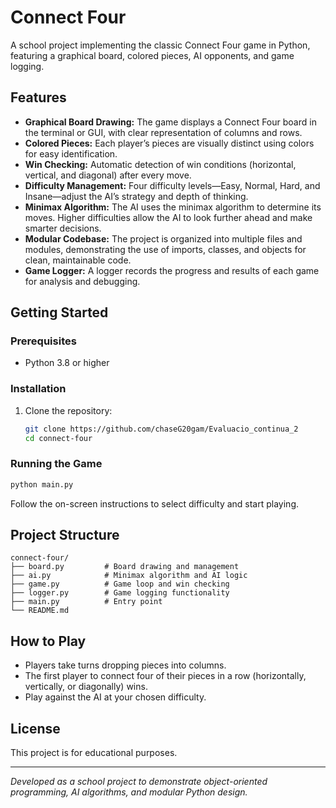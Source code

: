 # Connect Four

A school project implementing the classic Connect Four game in Python, featuring a graphical board, colored pieces, AI opponents, and game logging.

## Features

- **Graphical Board Drawing:** The game displays a Connect Four board in the terminal or GUI, with clear representation of columns and rows.
- **Colored Pieces:** Each player’s pieces are visually distinct using colors for easy identification.
- **Win Checking:** Automatic detection of win conditions (horizontal, vertical, and diagonal) after every move.
- **Difficulty Management:** Four difficulty levels—Easy, Normal, Hard, and Insane—adjust the AI’s strategy and depth of thinking.
- **Minimax Algorithm:** The AI uses the minimax algorithm to determine its moves. Higher difficulties allow the AI to look further ahead and make smarter decisions.
- **Modular Codebase:** The project is organized into multiple files and modules, demonstrating the use of imports, classes, and objects for clean, maintainable code.
- **Game Logger:** A logger records the progress and results of each game for analysis and debugging.

## Getting Started

### Prerequisites

- Python 3.8 or higher

### Installation

1. Clone the repository:
    ```bash
    git clone https://github.com/chaseG20gam/Evaluacio_continua_2
    cd connect-four
    ```

### Running the Game

```bash
python main.py
```

Follow the on-screen instructions to select difficulty and start playing.

## Project Structure

```
connect-four/
├── board.py         # Board drawing and management
├── ai.py            # Minimax algorithm and AI logic
├── game.py          # Game loop and win checking
├── logger.py        # Game logging functionality
├── main.py          # Entry point
└── README.md
```

## How to Play

- Players take turns dropping pieces into columns.
- The first player to connect four of their pieces in a row (horizontally, vertically, or diagonally) wins.
- Play against the AI at your chosen difficulty.

## License

This project is for educational purposes.

---

*Developed as a school project to demonstrate object-oriented programming, AI algorithms, and modular Python design.*
